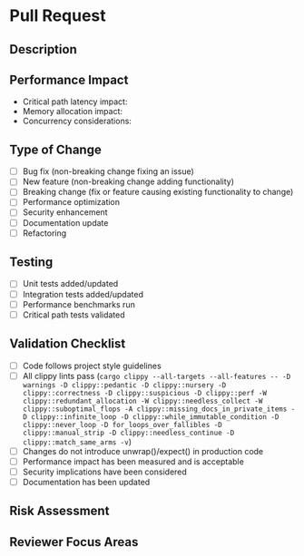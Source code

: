 # Pull Request

## Description
<!-- Provide a detailed description of the changes in this PR -->

## Performance Impact
<!-- How does this change impact system performance? Any latency measurements? -->
- Critical path latency impact: 
- Memory allocation impact:
- Concurrency considerations:

## Type of Change
<!-- Mark with an 'x' all that apply -->
- [ ] Bug fix (non-breaking change fixing an issue)
- [ ] New feature (non-breaking change adding functionality)
- [ ] Breaking change (fix or feature causing existing functionality to change)
- [ ] Performance optimization
- [ ] Security enhancement
- [ ] Documentation update
- [ ] Refactoring

## Testing
<!-- Describe the tests you ran and any relevant measurements -->
- [ ] Unit tests added/updated
- [ ] Integration tests added/updated
- [ ] Performance benchmarks run
- [ ] Critical path tests validated

## Validation Checklist
<!-- Mark with an 'x' all that have been completed -->
- [ ] Code follows project style guidelines
- [ ] All clippy lints pass (`cargo clippy --all-targets --all-features -- -D warnings -D clippy::pedantic -D clippy::nursery -D clippy::correctness -D clippy::suspicious -D clippy::perf -W clippy::redundant_allocation -W clippy::needless_collect -W clippy::suboptimal_flops -A clippy::missing_docs_in_private_items -D clippy::infinite_loop -D clippy::while_immutable_condition -D clippy::never_loop -D for_loops_over_fallibles -D clippy::manual_strip -D clippy::needless_continue -D clippy::match_same_arms -v`)
- [ ] Changes do not introduce unwrap()/expect() in production code
- [ ] Performance impact has been measured and is acceptable
- [ ] Security implications have been considered
- [ ] Documentation has been updated

## Risk Assessment
<!-- Describe any risks associated with these changes -->

## Reviewer Focus Areas
<!-- Areas you'd like reviewers to pay special attention to -->
